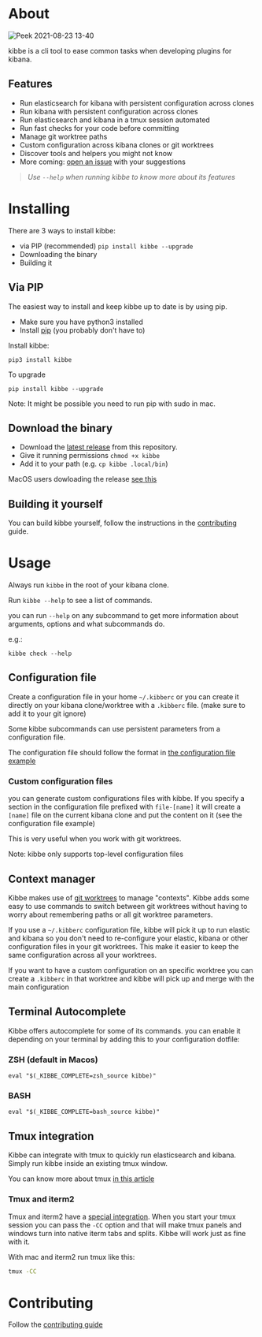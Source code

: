 
# About

![Peek 2021-08-23 13-40](https://user-images.githubusercontent.com/227916/130441509-cf3f2f57-54a0-43fb-8b22-30f1e1725935.gif)

kibbe is a cli tool to ease common tasks when developing plugins for kibana.

## Features

* Run elasticsearch for kibana with persistent configuration across clones
* Run kibana with persistent configuration across clones
* Run elasticsearch and kibana in a tmux session automated
* Run fast checks for your code before committing
* Manage git worktree paths
* Custom configuration across kibana clones or git worktrees
* Discover tools and helpers you might not know
* More coming: [open an issue](https://github.com/academo/kibbe/issues/new) with your suggestions

> *Use `--help` when running kibbe to know more about its features*

# Installing

There are 3 ways to install kibbe:

* via PIP (recommended) `pip install kibbe --upgrade`
* Downloading the binary
* Building it

## Via PIP

The easiest way to install and keep kibbe up to date is by using pip.

- Make sure you have python3 installed
- Install [pip](https://pip.pypa.io/en/stable/installing/) (you probably don't have to)

Install kibbe:

`pip3 install kibbe`

To upgrade

`pip install kibbe --upgrade`

Note: It might be possible you need to run pip with sudo in mac.

## Download the binary

- Download the [latest release](https://github.com/academo/kibbe/releases) from this repository.
- Give it running permissions `chmod +x kibbe`
- Add it to your path (e.g. `cp kibbe .local/bin`)

MacOS users dowloading the release [see this](docs/mac_issue.md)

## Building it yourself

You can build kibbe yourself, follow the instructions in the [contributing](CONTRIBUTING.md) guide.

# Usage

Always run `kibbe` in the root of your kibana clone.

Run `kibbe --help` to see a list of commands.

you can run `--help` on any subcommand to get more information about arguments, options and what subcommands do.

e.g.:

`kibbe check --help`

## Configuration file

Create a configuration file in your home `~/.kibberc` or you can create it directly on your kibana
clone/worktree with a `.kibberc` file. (make sure to add it to your git ignore)

Some kibbe subcommands can use persistent parameters from a configuration file.

The configuration file should follow the format in [the configuration file example](https://github.com/academo/kibbe/blob/master/kibbe-conf-example)

### Custom configuration files

you can generate custom configurations files with kibbe. If you specify a section in the configuration file prefixed with `file-[name]` it will
create a `[name]` file on the current kibana clone and put the content on it (see the configuration file example)

This is very useful when you work with git worktrees.

Note: kibbe only supports top-level configuration files

## Context manager

Kibbe makes use of [git worktrees](https://git-scm.com/docs/git-worktree) to manage "contexts". Kibbe adds some easy to use commands
to switch between git worktrees without having to worry about remembering paths or all git worktree parameters.

If you use a `~/.kibberc` configuration file, kibbe will pick it up to run elastic and kibana so you don't need to re-configure your elastic, kibana or
other configuration files in your git worktrees. This make it easier to keep the same configuration across all your worktrees.

If you want to have a custom configuration on an specific worktree you can create a `.kibberc` in that worktree and kibbe will pick up and merge
with the main configuration

## Terminal Autocomplete

Kibbe offers autocomplete for some of its commands. you can enable it depending on your terminal by adding this to your
configuration dotfile:


### ZSH (default in Macos)
`eval "$(_KIBBE_COMPLETE=zsh_source kibbe)"`


### BASH
`eval "$(_KIBBE_COMPLETE=bash_source kibbe)"`

## Tmux integration

Kibbe can integrate with tmux to quickly run elasticsearch and kibana. Simply run kibbe inside an existing tmux window.

You can know more about tmux [in this article](https://linuxize.com/post/getting-started-with-tmux/)

### Tmux and iterm2

Tmux and iterm2 have a [special integration](https://iterm2.com/documentation-tmux-integration.html). When you start your tmux session you can pass the `-CC` option and that will make tmux panels and windows turn into native iterm tabs and splits. Kibbe will work just as fine with it.

With mac and iterm2 run tmux like this:
```bash
tmux -CC
```

# Contributing

Follow the [contributing guide](CONTRIBUTING.md)
